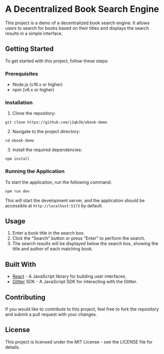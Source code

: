 # A Decentralized Book Search Engine

This project is a demo of a decentralized book search engine. It allows users to search for books based on their titles and displays the search results in a simple interface.

## Getting Started

To get started with this project, follow these steps:

### Prerequisites

- Node.js (v16.x or higher)
- npm (v6.x or higher)

### Installation

1. Clone the repository:

``` shell
git clone https://github.com/j2qk3b/ebook-demo
```

2. Navigate to the project directory:

``` shell
cd ebook-demo
```

3. Install the required dependencies:

``` shell
npm install
```

### Running the Application

To start the application, run the following command:

``` shell
npm run dev
```

This will start the development server, and the application should be accessible at `http://localhost:5173` by default.

## Usage

1. Enter a book title in the search box.
2. Click the "Search" button or press "Enter" to perform the search.
3. The search results will be displayed below the search box, showing the title and author of each matching book.

## Built With

- [React](https://reactjs.org/) - A JavaScript library for building user interfaces.
- [Glitter](https://glitterprotocol.io/) SDK - A JavaScript SDK for interacting with the Glitter.

## Contributing

If you would like to contribute to this project, feel free to fork the repository and submit a pull request with your changes.

## License

This project is licensed under the MIT License - see the LICENSE file for details.